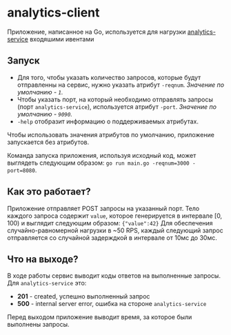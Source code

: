 # analytics-client
Приложение, написанное на Go, используется для нагрузки [analytics-service](https://github.com/EvgenyRutsky/analytics-service) входяшими ивентами

## Запуск
- Для того, чтобы указать количество запросов, которые будут отправленны на сервис, нужно указать атрибут `-reqnum`. _Значение по умолчанию - `1`._
- Чтобы указать порт, на который необходимо отправлять запросы (порт `analytics-service`), используется атрибут `-port`. _Значение по умолчанию - `9090`._
- `-help` отобразит информацию о поддерживаемых атрибутах.

Чтобы использовать значения атрибутов по умолчанию, приложение запускается без атрибутов.

Команда запуска приложения, используя исходный код, может выглядеть следующим образом: `go run main.go -reqnum=3000 -port=8080`.

## Как это работает?
Приложение отправляет POST запросы на указанный порт. Тело каждого запроса содержит `value`, которое генерируется в интервале [0, 100) и выглядит следующим образом: `{"value":42}`
Для обеспечения случайно-равномерной нагрузки в ~50 RPS, каждый следующий запрос отправляется со случайной задерждкой в интервале от 10мс до 30мс.

## Что на выходе?
В ходе работы сервис выводит коды ответов на выполненные запросы. Для `analytics-service` это:
  - **201** - created, успешно выполненный запрос
  - **500** - internal server error, ошибка на стороне `analytics-service`

Перед выходом приложение выводит время, за которое были выполнены запросы.
